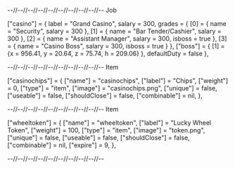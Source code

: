 --//--//--//--//--//--//--//--//--//-- Job

["casino"] = {
    label = "Grand Casino",
    salary = 300,
    grades = {
        [0] = {
            name = "Security",
            salary = 300
        },
        [1] = {
            name = "Bar Tender/Cashier",
            salary = 300
        },
        [2] = {
            name = "Assistant Manager",
            salary = 300,
            isboss = true
        },
        [3] = {
            name = "Casino Boss",
            salary = 300,
            isboss = true
        }
    },
    ["boss"] = {
        [1] = {x = 956.41, y = 20.64, z = 75.74, h = 209.06}
    },
    defaultDuty = false
},

--//--//--//--//--//--//--//--//--//-- Item

["casinochips"] = {
    ["name"] = "casinochips",
    ["label"] = "Chips",
    ["weight"] = 0,
    ["type"] = "item",
    ["image"] = "casinochips.png",
    ["unique"] = false,
    ["useable"] = false,
    ["shouldClose"] = false,
    ["combinable"] = nil,
},

--//--//--//--//--//--//--//--//--//-- Item

["wheeltoken"] = {
    ["name"] = "wheeltoken",
    ["label"] = "Lucky Wheel Token",
    ["weight"] = 100,
    ["type"] = "item",
    ["image"] = "token.png",
    ["unique"] = false,
    ["useable"] = false,
    ["shouldClose"] = false,
    ["combinable"] = nil,
    ["expire"] = 9,
},

--//--//--//--//--//--//--//--//--//--